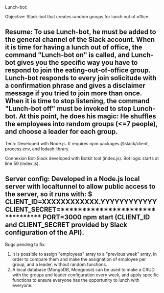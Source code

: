Lunch-bot: 

Objective:
Slack-bot that creates random groups for lunch out of office. 

Resume:
To use Lunch-bot, he must be added to the general channel of the Slack account. When it is time for having a lunch out of office, the command "Lunch-bot on" is called, and Lunch-bot gives you the specific way you have to respond to join the eating-out-of-office group. Lunch-bot responds to every join solicitude with a confirmation phrase and gives a disclaimer message if you tried to join more than once. 
When it is time to stop listening, the command "Lunch-bot off" must be invoked to stop Lunch-bot. 
At this point, he does his magic:
He shuffles the employees into random groups (<=7 people), and choose a leader for each group. 
----------------------------------------------------------------
Tech: 
Developed with Node.js. 
It requires npm packages @slack/client, process.env, and lodash library.

Connexion Bot-Slack developed with Botkit tool (index.js).
Bot logic starts at line 50 (index.js).

Server config:
Developed in a Node.js local server with localtunnel to allow public access to the server, so it runs with: 
$ CLIENT_ID=XXXXXXXXXXXX.YYYYYYYYYYYY CLIENT_SECRET=******************************** PORT=3000 npm start
(CLIENT_ID and CLIENT_SECRET provided by Slack configuration of the API).  
----------------------------------------------------------------
Bugs pending to fix: 
  1) It is possible to assign "employees" array to a "previous week" array, in order to compare them and make the assignation of employee per group, and a leader, without random functions. 
  2) A local database (MongoDB, Mongoose) can be used to make a CRUD with the groups and leader configuration every week, and apply specific functions to ensure everyone has the opportunity to lunch with everyone. 